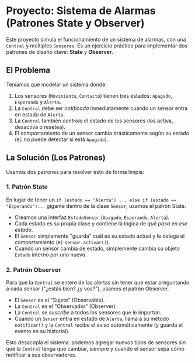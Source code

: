 # Proyecto: Sistema de Alarmas (Patrones State y Observer)

Este proyecto simula el funcionamiento de un sistema de alarmas, con una `Central` y múltiples `Sensores`. Es un ejercicio práctico para implementar dos patrones de diseño clave: **State** y **Observer**.

## El Problema

Teníamos que modelar un sistema donde:
1.  Los sensores (`Movimiento`, `Contacto`) tienen tres estados: `Apagado`, `Esperando` y `Alerta`.
2.  La `Central` debe ser *notificada* inmediatamente cuando un sensor entra en estado de `Alerta`.
3.  La `Central` también *controla* el estado de los sensores (los activa, desactiva o resetea).
4.  El comportamiento de un sensor cambia drásticamente según su estado (ej: no puede detectar si está `Apagado`).

## La Solución (Los Patrones)

Usamos dos patrones para resolver esto de forma limpia:

### 1. Patrón State

En lugar de tener un `if (estado == "Alerta") ... else if (estado == "Esperando")...` gigante dentro de la clase `Sensor`, usamos el patrón State.

* Creamos una interfaz `EstadoSensor` (`Apagado`, `Esperando`, `Alerta`).
* Cada estado es su propia clase y contiene la lógica de *qué pasa en ese estado*.
* El `Sensor` simplemente "guarda" cuál es su estado actual y le delega el comportamiento (ej: `sensor.activar()`).
* Cuando un sensor cambia de estado, simplemente cambia su objeto `Estado` interno por uno nuevo.

### 2. Patrón Observer

Para que la `Central` se entere de las alertas sin tener que estar preguntando a cada sensor ("¿estás bien? ¿y vos?"), usamos el patrón Observer.

* El `Sensor` es el "Sujeto" (Observable).
* La `Central` es el "Observador" (Observer).
* La `Central` se *suscribe* a todos los sensores que le importan.
* Cuando un `Sensor` entra en estado de `Alerta`, llama a su método `notificar()` y la `Central` recibe el aviso automáticamente (y guarda el evento en su historial).

Esto desacopla el sistema: podemos agregar nuevos tipos de sensores sin que la `Central` tenga que cambiar, siempre y cuando el sensor sepa cómo notificar a sus observadores.
